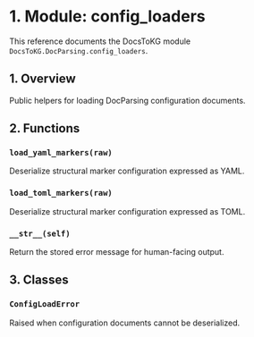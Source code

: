 # 1. Module: config_loaders

This reference documents the DocsToKG module ``DocsToKG.DocParsing.config_loaders``.

## 1. Overview

Public helpers for loading DocParsing configuration documents.

## 2. Functions

### `load_yaml_markers(raw)`

Deserialize structural marker configuration expressed as YAML.

### `load_toml_markers(raw)`

Deserialize structural marker configuration expressed as TOML.

### `__str__(self)`

Return the stored error message for human-facing output.

## 3. Classes

### `ConfigLoadError`

Raised when configuration documents cannot be deserialized.
